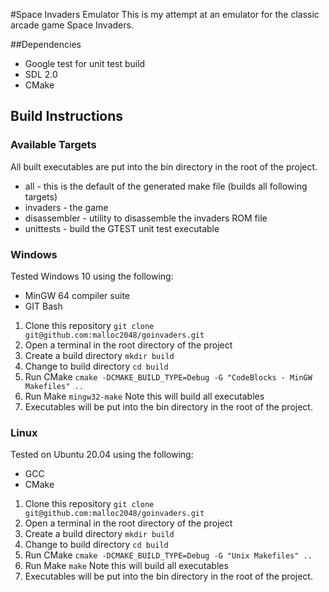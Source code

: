 #Space Invaders Emulator
This is my attempt at an emulator for the classic arcade game Space Invaders.

##Dependencies
* Google test for unit test build
* SDL 2.0
* CMake

## Build Instructions
### Available Targets
All built executables are put into the bin directory in the root of the project.
* all - this is the default of the generated make file (builds all following targets)
* invaders - the game
* disassembler - utility to disassemble the invaders ROM file
* unittests - build the GTEST unit test executable

### Windows
Tested Windows 10 using the following:
* MinGW 64 compiler suite
* GIT Bash

1. Clone this repository ```git clone git@github.com:malloc2048/goinvaders.git```
2. Open a terminal in the root directory of the project 
3. Create a build directory ```mkdir build```
4. Change to build directory ```cd build```
5. Run CMake ```cmake -DCMAKE_BUILD_TYPE=Debug -G "CodeBlocks - MinGW Makefiles" ..```
6. Run Make ```mingw32-make```
    Note this will build all executables
7. Executables will be put into the bin directory in the root of the project.

### Linux
Tested on Ubuntu 20.04 using the following:
* GCC
* CMake

1. Clone this repository ```git clone git@github.com:malloc2048/goinvaders.git```
2. Open a terminal in the root directory of the project 
3. Create a build directory ```mkdir build```
4. Change to build directory ```cd build```
5. Run CMake ```cmake -DCMAKE_BUILD_TYPE=Debug -G "Unix Makefiles" ..```
6. Run Make ```make```
    Note this will build all executables
7. Executables will be put into the bin directory in the root of the project.
